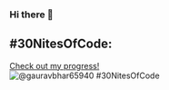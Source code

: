 ### Hi there 👋

<!--
**GAURAVVVV02/GAURAVVVV02** is a ✨ _special_ ✨ repository because its `README.md` (this file) appears on your GitHub profile.

Here are some ideas to get you started:

- 🔭 I’m currently working on ...
- 🌱 I’m currently learning ...
- 👯 I’m looking to collaborate on ...
- 🤔 I’m looking for help with ...
- 💬 Ask me about ...
- 📫 How to reach me: ...
- 😄 Pronouns: ...
- ⚡ Fun fact: ...
-->
## #30NitesOfCode:
  [Check out my progress!](https://www.codedex.io/@gauravbhar65940/30-nites-of-code)  
  ![@gauravbhar65940 #30NitesOfCode](https://www.codedex.io/api/petStatus?user=gauravbhar65940)
